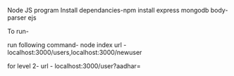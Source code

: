 Node JS program
Install dependancies-npm install express mongodb body-parser ejs

To run- 

run following command-
node index
url - localhost:3000/users,localhost:3000/newuser

for level 2-
url - localhost:3000/user?aadhar=<aadhar number>
